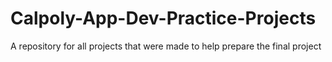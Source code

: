 # Calpoly-App-Dev-Practice-Projects
A repository for all projects that were made to help prepare the final project
